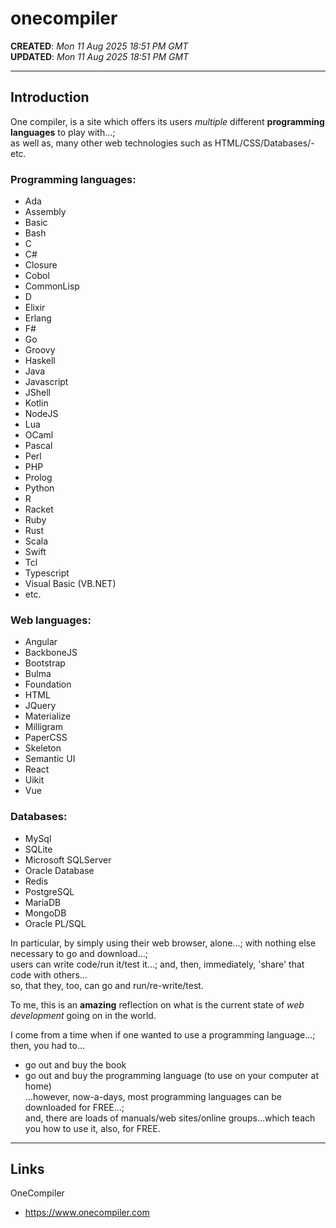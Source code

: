 # onecompiler

**CREATED**: *Mon 11 Aug 2025 18:51 PM GMT*  
**UPDATED**: *Mon 11 Aug 2025 18:51 PM GMT*  

-----

## Introduction

One compiler, is a site which offers its users *multiple* different **programming languages** to play with...;  
as well as, many other web technologies such as HTML/CSS/Databases/-etc.

### Programming languages:

- Ada
- Assembly
- Basic
- Bash
- C
- C#
- Closure
- Cobol
- CommonLisp
- D
- Elixir
- Erlang
- F#
- Go
- Groovy
- Haskell
- Java
- Javascript
- JShell
- Kotlin
- NodeJS
- Lua
- OCaml
- Pascal
- Perl
- PHP
- Prolog
- Python
- R
- Racket
- Ruby
- Rust
- Scala
- Swift
- Tcl
- Typescript
- Visual Basic (VB.NET)
- etc.

### Web languages:

- Angular
- BackboneJS
- Bootstrap
- Bulma
- Foundation
- HTML
- JQuery
- Materialize
- Milligram
- PaperCSS
- Skeleton
- Semantic UI
- React
- Uikit
- Vue

### Databases:

- MySql
- SQLite
- Microsoft SQLServer
- Oracle Database
- Redis
- PostgreSQL
- MariaDB
- MongoDB
- Oracle PL/SQL

In particular, by simply using their web browser, alone...; with nothing else necessary to go and download...;   
users can write code/run it/test it...; and, then, immediately, 'share' that code with others...  
so, that they, too, can go and run/re-write/test.

To me, this is an **amazing** reflection on what is the current state of *web development* going on in the world. 

I come from a time when if one wanted to use a programming language...; then, you had to...
- go out and buy the book  
- go out and buy the programming language (to use on your computer at home)  
...however, now-a-days, most programming languages can be downloaded for FREE...;  
and, there are loads of manuals/web sites/online groups...which teach you how to use it, also, for FREE.    
  
-----

## Links

OneCompiler  
- https://www.onecompiler.com  


